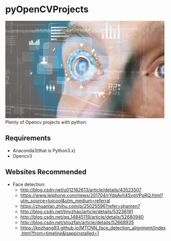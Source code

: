 # pyOpenCVProjects
![](/pic.jpg)<br>
Plenty of Opencv projects with python. 



## Requirements
* Anaconda3(that is Python3.x)
* Opencv3

## Websites Recommended
* Face detection:
  * http://blog.csdn.net/u012162613/article/details/43523507
  * https://www.leiphone.com/news/201704/rYdpAvh4SvgVPpRQ.html?utm_source=tuicool&utm_medium=referral
  * https://zhuanlan.zhihu.com/p/25025596?refer=shanren7
  * http://blog.csdn.net/tinyzhao/article/details/53236191
  * http://blog.csdn.net/qq_14845119/article/details/52680940
  * http://blog.csdn.net/shuzfan/article/details/52668935
  * https://kpzhang93.github.io/MTCNN_face_detection_alignment/index.html?from=timeline&isappinstalled=1

